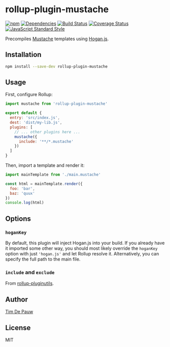 # rollup-plugin-mustache

[![npm](https://img.shields.io/npm/v/rollup-plugin-mustache.svg)](https://www.npmjs.com/package/rollup-plugin-mustache) [![Dependencies](https://img.shields.io/david/timdp/rollup-plugin-mustache.svg)](https://david-dm.org/timdp/rollup-plugin-mustache) [![Build Status](https://img.shields.io/travis/timdp/rollup-plugin-mustache/master.svg)](https://travis-ci.org/timdp/rollup-plugin-mustache) [![Coverage Status](https://img.shields.io/coveralls/timdp/rollup-plugin-mustache/master.svg)](https://coveralls.io/r/timdp/rollup-plugin-mustache) [![JavaScript Standard Style](https://img.shields.io/badge/code%20style-standard-brightgreen.svg)](http://standardjs.com/)

Precompiles [Mustache](https://mustache.github.io/) templates using
[Hogan.js](http://twitter.github.io/hogan.js/).

## Installation

```bash
npm install --save-dev rollup-plugin-mustache
```

## Usage

First, configure Rollup:

```js
import mustache from 'rollup-plugin-mustache'

export default {
  entry: 'src/index.js',
  dest: 'dist/my-lib.js',
  plugins: [
    // ... other plugins here ...
    mustache({
      include: '**/*.mustache'
    })
  ]
}
```

Then, import a template and render it:

```js
import mainTemplate from './main.mustache'

const html = mainTemplate.render({
  foo: 'bar',
  baz: 'quux'
})
console.log(html)
```

## Options

### `hoganKey`

By default, this plugin will inject Hogan.js into your build. If you already
have it imported some other way, you should most likely override the `hoganKey`
option with just `'hogan.js'` and let Rollup resolve it. Alternatively, you can
specify the full path to the main file.

### `include` and `exclude`

From [rollup-pluginutils](https://github.com/rollup/rollup-pluginutils#createfilter).

## Author

[Tim De Pauw](https://github.com/timdp)

## License

MIT
